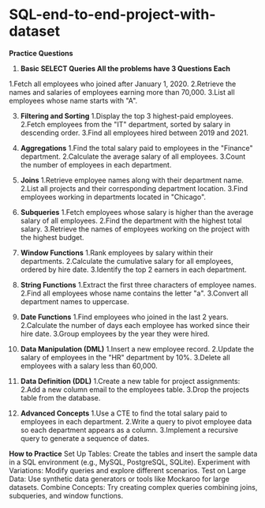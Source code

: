 # SQL-end-to-end-project-with-dataset

**Practice Questions** 

1. **Basic SELECT Queries All the problems have 3 Questions Each**
   
1.Fetch all employees who joined after January 1, 2020.
2.Retrieve the names and salaries of employees earning more than 70,000.
3.List all employees whose name starts with "A".

3. **Filtering and Sorting**
1.Display the top 3 highest-paid employees.
2.Fetch employees from the "IT" department, sorted by salary in descending order.
3.Find all employees hired between 2019 and 2021.

5. **Aggregations**
1.Find the total salary paid to employees in the "Finance" department.
2.Calculate the average salary of all employees.
3.Count the number of employees in each department.

7. **Joins**
1.Retrieve employee names along with their department name.
2.List all projects and their corresponding department location.
3.Find employees working in departments located in "Chicago".

9. **Subqueries**
1.Fetch employees whose salary is higher than the average salary of all employees.
2.Find the department with the highest total salary.
3.Retrieve the names of employees working on the project with the highest budget.

11. **Window Functions**
1.Rank employees by salary within their departments.
2.Calculate the cumulative salary for all employees, ordered by hire date.
3.Identify the top 2 earners in each department.

13. **String Functions**
1.Extract the first three characters of employee names.
2.Find all employees whose name contains the letter "a".
3.Convert all department names to uppercase.

15. **Date Functions**
1.Find employees who joined in the last 2 years.
2.Calculate the number of days each employee has worked since their hire date.
3.Group employees by the year they were hired.

17. **Data Manipulation (DML)**
1.Insert a new employee record.
2.Update the salary of employees in the "HR" department by 10%.
3.Delete all employees with a salary less than 60,000.

19. **Data Definition (DDL)**
1.Create a new table for project assignments:
2.Add a new column email to the employees table.
3.Drop the projects table from the database.

21. **Advanced Concepts**
1.Use a CTE to find the total salary paid to employees in each department.
2.Write a query to pivot employee data so each department appears as a column.
3.Implement a recursive query to generate a sequence of dates.

**How to Practice**
Set Up Tables: Create the tables and insert the sample data in a SQL environment (e.g., MySQL, PostgreSQL, SQLite).
Experiment with Variations: Modify queries and explore different scenarios.
Test on Large Data: Use synthetic data generators or tools like Mockaroo for large datasets.
Combine Concepts: Try creating complex queries combining joins, subqueries, and window functions.
